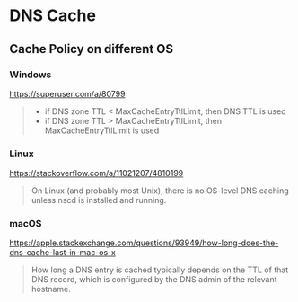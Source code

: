 # DNS Cache

## Cache Policy on different OS

### Windows

<https://superuser.com/a/80799>

> - if DNS zone TTL < MaxCacheEntryTtlLimit, then DNS TTL is used
> - if DNS zone TTL > MaxCacheEntryTtlLimit, then MaxCacheEntryTtlLimit is used

### Linux

<https://stackoverflow.com/a/11021207/4810199>
> On Linux (and probably most Unix), there is no OS-level DNS caching unless nscd is installed and running.

### macOS

<https://apple.stackexchange.com/questions/93949/how-long-does-the-dns-cache-last-in-mac-os-x>
> How long a DNS entry is cached typically depends on the TTL of that DNS record, which is configured by the DNS admin of the relevant hostname.
